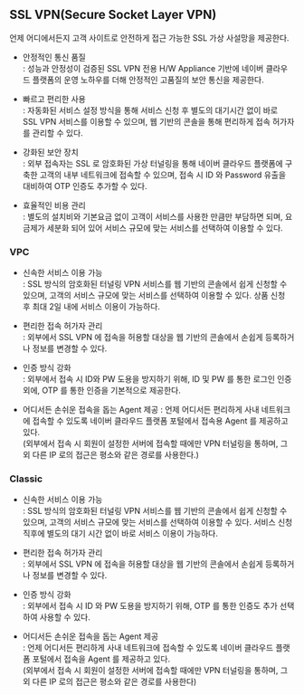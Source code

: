 ## SSL VPN(Secure Socket Layer VPN)

언제 어디에서든지 고객 사이트로 안전하게 접근 가능한 SSL 가상 사설망을 제공한다.

- 안정적인 통신 품질<br>
: 성능과 안정성이 검증된 SSL VPN 전용 H/W Appliance 기반에 네이버 클라우드 플랫폼의 운영 노하우를 더해 안정적인 고품질의 보안 통신을 제공한다.

- 빠르고 편리한 사용<br>
: 자동화된 서비스 설정 방식을 통해 서비스 신청 후 별도의 대기시간 없이 바로 SSL VPN 서비스를 이용할 수 있으며, 웹 기반의 콘솔을 통해 편리하게 접속 허가자를 관리할 수 있다.

- 강화된 보안 장치<br>
: 외부 접속자는 SSL 로 암호화된 가상 터널링을 통해 네이버 클라우드 플랫폼에 구축한 고객의 내부 네트워크에 접속할 수 있으며, 접속 시 ID 와 Password 유출을 대비하여 OTP 인증도 추가할 수 있다.

- 효율적인 비용 관리<br>
: 별도의 설치비와 기본요금 없이 고객이 서비스를 사용한 만큼만 부담하면 되며, 요금제가 세분화 되어 있어 서비스 규모에 맞는 서비스를 선택하여 이용할 수 있다.

### VPC

- 신속한 서비스 이용 가능<br>
: SSL 방식의 암호화된 터널링 VPN 서비스를 웹 기반의 콘솔에서 쉽게 신청할 수 있으며, 고객의 서비스 규모에 맞는 서비스를 선택하여 이용할 수 있다. 상품 신청 후 최대 2일 내에 서비스 이용이 가능하다.

- 편리한 접속 허가자 관리<br>
: 외부에서 SSL VPN 에 접속을 허용할 대상을 웹 기반의 콘솔에서 손쉽게 등록하거나 정보를 변경할 수 있다.

- 인증 방식 강화<br>
: 외부에서 접속 시 ID와 PW 도용을 방지하기 위해, ID 및 PW 를 통한 로그인 인증 외에, OTP 를 통한 인증을 기본적으로 제공한다.

- 어디서든 손쉬운 접속을 돕는 Agent 제공
: 언제 어디서든 편리하게 사내 네트워크에 접속할 수 있도록 네이버 클라우드 플랫폼 포털에서 접속용 Agent 를 제공하고 있다.<br>
(외부에서 접속 시 회원이 설정한 서버에 접속할 때에만 VPN 터널링을 통하며, 그 외 다른 IP 로의 접근은 평소와 같은 경로를 사용한다.)

### Classic

- 신속한 서비스 이용 가능<br>
: SSL 방식의 암호화된 터널링 VPN 서비스를 웹 기반의 콘솔에서 쉽게 신청할 수 있으며, 고객의 서비스 규모에 맞는 서비스를 선택하여 이용할 수 있다. 서비스 신청 직후에
별도의 대기 시간 없이 바로 서비스 이용이 가능하다.

- 편리한 접속 허가자 관리<br>
: 외부에서 SSL VPN 에 접속을 허용할 대상을 웹 기반의 콘솔에서 손쉽게 등록하거나 정보를 변경할 수 있다.

- 인증 방식 강화<br>
: 외부에서 접속 시 ID 와 PW 도용을 방지하기 위해, OTP 를 통한 인증도 추가 선택하여 사용할 수 있다.

- 어디서든 손쉬운 접속을 돕는 Agent 제공<br>
: 언제 어디서든 편리하게 사내 네트워크에 접속할 수 있도록 네이버 클라우드 플랫폼 포털에서 접속을 Agent 를 제공하고 있다.<br>
(외부에서 접속 시 회원이 설정한 서버에 접속할 때에만 VPN 터널링을 통하며, 그 외 다른 IP 로의 접근은 평소와 같은 경로를 사용한다)





















